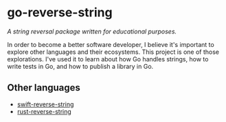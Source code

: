 # go-reverse-string

_A string reversal package written for educational purposes._

In order to become a better software developer, I believe it's important to explore other languages and their ecosystems. This project is one of those explorations. I've used it to learn about how Go handles strings, how to write tests in Go, and how to publish a library in Go.

## Other languages

- [swift-reverse-string](https://github.com/dogafincan/swift-reverse-string)
- [rust-reverse-string](https://github.com/dogafincan/rust-reverse-string)
